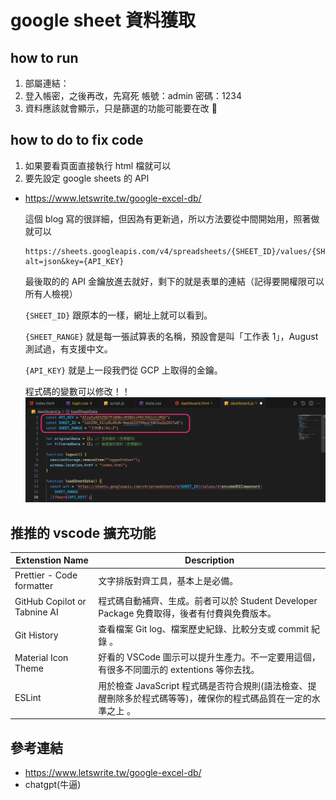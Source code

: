 # google sheet 資料獲取

## how to run

1. 部屬連結：
2. 登入帳密，之後再改，先寫死
   帳號：admin
   密碼：1234
3. 資料應該就會顯示，只是篩選的功能可能要在改 🫠

## how to do to fix code

1. 如果要看頁面直接執行 html 檔就可以
2. 要先設定 google sheets 的 API

- https://www.letswrite.tw/google-excel-db/

  這個 blog 寫的很詳細，但因為有更新過，所以方法要從中間開始用，照著做就可以

  ```
  https://sheets.googleapis.com/v4/spreadsheets/{SHEET_ID}/values/{SHEET_RANGE}?alt=json&key={API_KEY}
  ```

  最後取的的 API 金鑰放進去就好，剩下的就是表單的連結（記得要開權限可以所有人檢視）

  `{SHEET_ID}` 跟原本的一樣，網址上就可以看到。

  `{SHEET_RANGE}` 就是每一張試算表的名稱，預設會是叫「工作表 1」，August 測試過，有支援中文。

  `{API_KEY}` 就是上一段我們從 GCP 上取得的金鑰。

  程式碼的變數可以修改！！
  ![](截圖%202025-07-10%20晚上11.22.01.png)

## 推推的 vscode 擴充功能

| Extenstion Name              | Description                                                                                                     |
| ---------------------------- | --------------------------------------------------------------------------------------------------------------- |
| Prettier - Code formatter    | 文字排版對齊工具，基本上是必備。                                                                                |
| GitHub Copilot or Tabnine AI | 程式碼自動補齊、生成。前者可以於 Student Developer Package 免費取得，後者有付費與免費版本。                     |
| Git History                  | 查看檔案 Git log、檔案歷史紀錄、比較分支或 commit 紀錄 。                                                       |
| Material Icon Theme          | 好看的 VSCode 圖示可以提升生產力。不一定要用這個，有很多不同圖示的 extentions 等你去找。                        |
| ESLint                       | 用於檢查 JavaScript 程式碼是否符合規則(語法檢查、提醒刪除多於程式碼等等)，確保你的程式碼品質在一定的水準之上 。 |

## 參考連結

- https://www.letswrite.tw/google-excel-db/
- chatgpt(牛逼)
